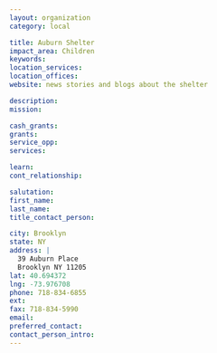 ```yaml
---
layout: organization
category: local

title: Auburn Shelter
impact_area: Children
keywords: 
location_services: 
location_offices: 
website: news stories and blogs about the shelter

description: 
mission: 

cash_grants: 
grants: 
service_opp: 
services: 

learn: 
cont_relationship: 

salutation: 
first_name: 
last_name: 
title_contact_person: 

city: Brooklyn
state: NY
address: |
  39 Auburn Place    
  Brooklyn NY 11205
lat: 40.694372
lng: -73.976708
phone: 718-834-6855
ext: 
fax: 718-834-5990
email: 
preferred_contact: 
contact_person_intro: 
---
```

